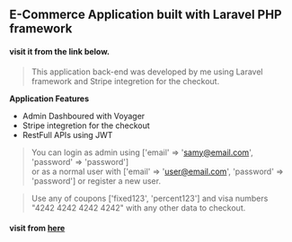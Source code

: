 
## E-Commerce Application built with Laravel PHP framework

#### visit it from the link below.

> This application back-end was developed by me using Laravel framework and Stripe integretion for the checkout.


**Application Features**

- Admin Dashboured with Voyager
- Stripe integretion for the checkout
- RestFull APIs using JWT

> You can login as admin using ['email' => 'samy@email.com', 'password' => 'password']  
   or as a normal user with ['email' => 'user@email.com', 'password' => 'password'] or register a new user.

 > Use any of coupons ['fixed123', 'percent123'] and visa numbers "4242 4242 4242 4242" with any other data to checkout.

#### visit from <a href="">here</a>